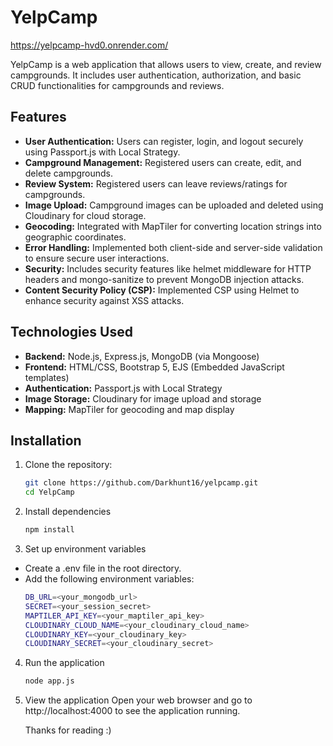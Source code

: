 # YelpCamp

https://yelpcamp-hvd0.onrender.com/

YelpCamp is a web application that allows users to view, create, and review campgrounds. It includes user authentication, authorization, and basic CRUD functionalities for campgrounds and reviews.

## Features

-   **User Authentication:** Users can register, login, and logout securely using Passport.js with Local Strategy.
-   **Campground Management:** Registered users can create, edit, and delete campgrounds.
-   **Review System:** Registered users can leave reviews/ratings for campgrounds.
-   **Image Upload:** Campground images can be uploaded and deleted using Cloudinary for cloud storage.
-   **Geocoding:** Integrated with MapTiler for converting location strings into geographic coordinates.
-   **Error Handling:** Implemented both client-side and server-side validation to ensure secure user interactions.
-   **Security:** Includes security features like helmet middleware for HTTP headers and mongo-sanitize to prevent MongoDB injection attacks.
-   **Content Security Policy (CSP):** Implemented CSP using Helmet to enhance security against XSS attacks.

## Technologies Used

-   **Backend:** Node.js, Express.js, MongoDB (via Mongoose)
-   **Frontend:** HTML/CSS, Bootstrap 5, EJS (Embedded JavaScript templates)
-   **Authentication:** Passport.js with Local Strategy
-   **Image Storage:** Cloudinary for image upload and storage
-   **Mapping:** MapTiler for geocoding and map display

## Installation

1. Clone the repository:
    ```bash
    git clone https://github.com/Darkhunt16/yelpcamp.git
    cd YelpCamp
    ```
2. Install dependencies
    ```bash
    npm install
    ```
3. Set up environment variables

-   Create a .env file in the root directory.
-   Add the following environment variables:
    ```bash
    DB_URL=<your_mongodb_url>
    SECRET=<your_session_secret>
    MAPTILER_API_KEY=<your_maptiler_api_key>
    CLOUDINARY_CLOUD_NAME=<your_cloudinary_cloud_name>
    CLOUDINARY_KEY=<your_cloudinary_key>
    CLOUDINARY_SECRET=<your_cloudinary_secret>
    ```

4. Run the application
    ```bash
    node app.js
    ```
5. View the application
   Open your web browser and go to http://localhost:4000 to see the application running.
   <br/>

    Thanks for reading :)
